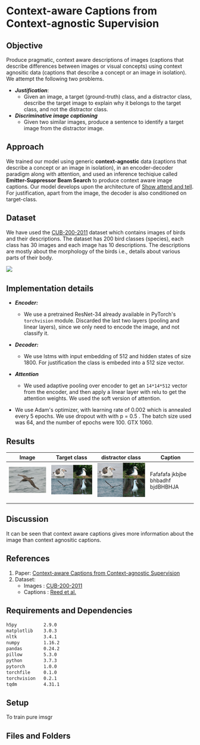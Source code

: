 # Context-aware Captions from Context-agnostic Supervision

## Objective
Produce pragmatic, context aware descriptions of images (captions  that  describe differences between images or visual concepts) using context agnositic data (captions that describe  a  concept  or  an  image  in  isolation). We attempt the following two problems.
- ***Justification***:  
    - Given an image, a target (ground-truth) class, and a distractor class, describe the target image to explain why it belongs to the target class, and not the distractor class.
- ***Discriminative image captioning***
    -  Given two similar images, produce a sentence to identify a target image from the distractor image.

## Approach
We trained our model using generic **context-agnostic**  data (captions that describe a concept or an image in isolation), in an encoder-decoder paradigm along with attention, and used an inference techiqiue called **Emitter-Suppressor  Beam Search** to produce context aware image captions. Our model develops upon the architecture of [Show attend and tell](https://arxiv.org/pdf/1502.03044.pdf). For justification, apart from the image, the decoder is also conditioned on target-class. 

## Dataset
We have used the [CUB-200-2011](http://www.vision.caltech.edu/visipedia/CUB-200-2011.html) dataset which contains images of birds and their descriptions. The dataset has 200 bird classes (species), each class has 30 images and each image has 10 descriptions. The descriptions are mostly about the morphology of the birds i.e., details about various parts of their body.

![](birdlabels.png)
 
## Implementation details 
- ***Encoder:*** 
    - We use a pretrained ResNet-34 already available in PyTorch's `torchvision`  module. Discarded the last two layers (pooling and linear layers), since we only need to encode the image, and not classify it.

- ***Decoder:*** 
  - We use lstms with input embedding of 512 and hidden states of size 1800. For justification the class is embeded into a 512 size vector.   

-  ***Attention*** 
    - We used adaptive pooling over encoder to get an `14*14*512` vector from the encoder, and then apply a linear layer with relu to get the attention weights. We used the soft version of attention. 

-  We use Adam's optimizer, with learning rate of 0.002 which is annealed every 5 epochs. We use dropout with with p = 0.5 . The batch size used was 64, and the number of epochs were 100. GTX 1060.

## Results 

| Image| Target class  | distractor class  |   Caption |
|:---:|---|---|---|
|![](Black_Footed_Albatross_0001_796111.jpg)  |  ![](Capture.PNG) |![](Capture.PNG)   | Fafafafa jkbjbe bhbadhf bjdBHBHJA   | 
|   |   |   |   |   
|   |   |   |   |   




<!-- ![](https://latex.codecogs.com/png.latex?p=0.5)

<img src="https://latex.codecogs.com/png.latex?p=0.5" /> -->


## Discussion 
It can be seen that context aware captions gives more information about the image than context agnositic captions. 
## References 
1. Paper: [Context-aware Captions from Context-agnostic Supervision](https://arxiv.org/pdf/1701.02870.pdf)
2. Dataset:
    - Images   : [CUB-200-2011](http://www.vision.caltech.edu/visipedia/CUB-200-2011.html)
    - Captions :  [Reed et al.](https://arxiv.org/abs/1605.05395) 

## Requirements and Dependencies
```
h5py          2.9.0   
matplotlib    3.0.3   
nltk          3.4.1     
numpy         1.16.2  
pandas        0.24.2  
pillow        5.3.0     
python        3.7.3   
pytorch       1.0.0   
torchfile     0.1.0   
torchvision   0.2.1   
tqdm          4.31.1  
```
## Setup 
To train pure imsgr

## Files and Folders 

